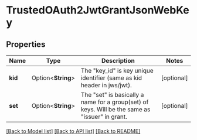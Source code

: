 # TrustedOAuth2JwtGrantJsonWebKey

## Properties

Name | Type | Description | Notes
------------ | ------------- | ------------- | -------------
**kid** | Option<**String**> | The \"key_id\" is key unique identifier (same as kid header in jws/jwt). | [optional]
**set** | Option<**String**> | The \"set\" is basically a name for a group(set) of keys. Will be the same as \"issuer\" in grant. | [optional]

[[Back to Model list]](../README.md#documentation-for-models) [[Back to API list]](../README.md#documentation-for-api-endpoints) [[Back to README]](../README.md)


